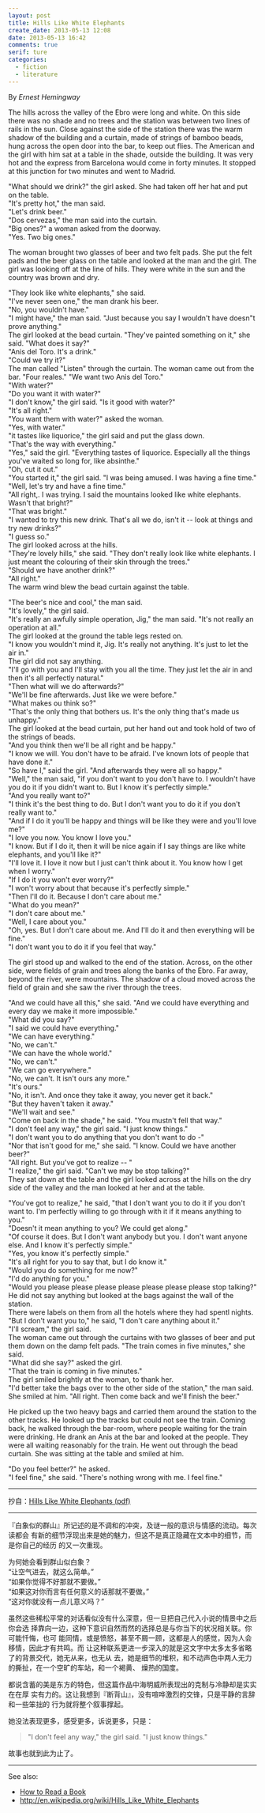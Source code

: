 ```yaml
---
layout: post
title: Hills Like White Elephants
create_date: 2013-05-13 12:08
date: 2013-05-13 16:42
comments: true
serif: ture
categories:
  - fiction
  - literature
---
```

By *Ernest Hemingway*

The hills across the valley of the Ebro were long and white. On this side there
was no shade and no trees and the station was between two lines of rails in the
sun. Close against the side of the station there was the warm shadow of the
building and a curtain, made of strings of bamboo beads, hung across the open
door into the bar, to keep out flies. The American and the girl with him sat at
a table in the shade, outside the building. It was very hot and the express
from Barcelona would come in forty minutes. It stopped at this junction for two
minutes and went to Madrid.

"What should we drink?" the girl asked. She had taken off her hat and put on
the table.<br />
"It's pretty hot," the man said.<br />
"Let's drink beer."<br />
"Dos cervezas," the man said into the curtain.<br />
"Big ones?" a woman asked from the doorway.<br />
"Yes. Two big ones."

The woman brought two glasses of beer and two felt pads. She put the felt pads
and the beer glass on the table and looked at the man and the girl. The girl
was looking off at the line of hills. They were white in the sun and the
country was brown and dry.

"They look like white elephants," she said.<br />
"I've never seen one," the man drank his beer.<br />
"No, you wouldn't have."<br />
"I might have," the man said. "Just because you say I wouldn't have doesn"t
prove anything."<br />
The girl looked at the bead curtain. "They've painted something on it," she
said. "What does it say?"<br />
"Anis del Toro. It's a drink."<br />
"Could we try it?"<br />
The man called "Listen" through the curtain. The woman came out from the bar.
"Four reales." "We want two Anis del Toro."<br />
"With water?"<br />
"Do you want it with water?"<br />
"I don't know," the girl said. "Is it good with water?"<br />
"It's all right."<br />
"You want them with water?" asked the woman.<br />
"Yes, with water."<br />
"it tastes like liquorice," the girl said and put the glass down.<br />
"That's the way with everything."<br />
"Yes," said the girl. "Everything tastes of liquorice. Especially all the
things you've waited so long for, like absinthe."<br />
"Oh, cut it out."<br />
"You started it," the girl said. "I was being amused. I was having a fine
time."<br />
"Well, let's try and have a fine time."<br />
"All right,. I was trying. I said the mountains looked like white elephants.
Wasn't that bright?"<br />
"That was bright."<br />
"I wanted to try this new drink. That's all we do, isn't it -- look at things
and try new drinks?"<br />
"I guess so."<br />
The girl looked across at the hills.<br />
"They're lovely hills," she said. "They don't really look like white elephants.
I just meant the colouring of their skin through the trees."<br />
"Should we have another drink?"<br />
"All right."<br />
The warm wind blew the bead curtain against the table.

"The beer's nice and cool," the man said.<br />
"It's lovely," the girl said.<br />
"It's really an awfully simple operation, Jig," the man said. "It's not really
an operation at all."<br />
The girl looked at the ground the table legs rested on.<br />
"I know you wouldn't mind it, Jig. It's really not anything. It's just to let
the air in."<br />
The girl did not say anything.<br />
"I'll go with you and I'll stay with you all the time. They just let the air in
and then it's all perfectly natural."<br />
"Then what will we do afterwards?"<br />
"We'll be fine afterwards. Just like we were before."<br />
"What makes ou think so?"<br />
"That's the only thing that bothers us. It's the only thing that's made us
unhappy."<br />
The girl looked at the bead curtain, put her hand out and took hold of two of
the strings of beads.<br />
"And you think then we'll be all right and be happy."<br />
"I know we will. You don't have to be afraid. I've known lots of people that
have done it."<br />
"So have I," said the girl. "And afterwards they were all so happy."<br />
"Well," the man said, "if you don't want to you don't have to. I wouldn't have
you do it if you didn't want to. But I know it's perfectly simple."<br />
"And you really want to?"<br />
"I think it's the best thing to do. But I don't want you to do it if you don't
really want to."<br />
"And if I do it you'll be happy and things will be like they were and you'll
love me?"<br />
"I love you now. You know I love you."<br />
"I know. But if I do it, then it will be nice again if I say things are like
white elephants, and you'll like it?"<br />
"I'll love it. I love it now but I just can't think about it. You know how I
get when I worry."<br />
"If I do it you won't ever worry?"<br />
"I won't worry about that because it's perfectly simple."<br />
"Then I'll do it. Because I don't care about me."<br />
"What do you mean?"<br />
"I don't care about me."<br />
"Well, I care about you."<br />
"Oh, yes. But I don't care about me. And I'll do it and then everything will be
fine."<br />
"I don't want you to do it if you feel that way."<br />

The girl stood up and walked to the end of the station. Across, on the other
side, were fields of grain and trees along the banks of the Ebro. Far away,
beyond the river, were mountains. The shadow of a cloud moved across the field
of grain and she saw the river through the trees.

"And we could have all this," she said. "And we could have everything and every
day we make it more impossible."<br />
"What did you say?"<br />
"I said we could have everything."<br />
"We can have everything."<br />
"No, we can't."<br />
"We can have the whole world."<br />
"No, we can't."<br />
"We can go everywhere."<br />
"No, we can't. It isn't ours any more."<br />
"It's ours."<br />
"No, it isn't. And once they take it away, you never get it back."<br />
"But they haven't taken it away."<br />
"We'll wait and see."<br />
"Come on back in the shade," he said. "You mustn't fell that way."<br />
"I don't feel any way," the girl said. "I just know things."<br />
"I don't want you to do anything that you don't want to do -"<br />
"Nor that isn't good for me," she said. "I know. Could we have another
beer?"<br />
"All right. But you've got to realize -- "<br />
"I realize," the girl said. "Can't we may be stop talking?"<br />
They sat down at the table and the girl looked across at the hills on the dry
side of the valley and the man looked at her and at the table.

"You've got to realize," he said, "that I don't want you to do it if you don't
want to. I'm perfectly willing to go through with it if it means anything to
you."<br />
"Doesn't it mean anything to you? We could get along."<br />
"Of course it does. But I don't want anybody but you. I don't want anyone else.
And I know it's perfectly simple."<br />
"Yes, you know it's perfectly simple."<br />
"It's all right for you to say that, but I do know it."<br />
"Would you do something for me now?"<br />
"I'd do anything for you."<br />
"Would you please please please please please please please stop
talking?"<br />
He did not say anything but looked at the bags against the wall of the
station.<br />
There were labels on them from all the hotels where they had spentl
nights.<br />
"But I don't want you to," he said, "I don't care anything about it."<br />
"I'll scream," the girl said.<br />
The woman came out through the curtains with two glasses of beer and put them
down on the damp felt pads. "The train comes in five minutes," she said.<br />
"What did she say?" asked the girl.<br />
"That the train is coming in five minutes."<br />
The girl smiled brightly at the woman, to thank her.<br />
"I'd better take the bags over to the other side of the station," the man
said.<br />
She smiled at him. "All right. Then come back and we'll finish the beer."

He picked up the two heavy bags and carried them around the station to the
other tracks. He looked up the tracks but could not see the train. Coming back,
he walked through the bar-room, where people waiting for the train were
drinking. He drank an Anis at the bar and looked at the people. They were all
waiting reasonably for the train. He went out through the bead curtain. She was
sitting at the table and smiled at him.

"Do you feel better?" he asked.<br />
"I feel fine," she said. "There's nothing wrong with me. I feel fine."

---

抄自：[Hills Like White Elephants (pdf)](http://www.asdk12.org/staff/grenier_tom/HOMEWORK/208194_Hills_Like_White_Elephants.pdf)

---

『白象似的群山』所记述的是不调和的冲突，及谜一般的意识与情感的流动。每次读都会
有新的细节浮现出来是她的魅力，但这不是真正隐藏在文本中的细节，而是你自己的经历
的又一次重现。

为何她会看到群山似白象？<br />
“让空气进去，就这么简单。”<br />
“如果你觉得不好那就不要做。”<br />
“如果这对你而言有任何意义的话那就不要做。”<br />
“这对你就没有一点儿意义吗？”

虽然这些稀松平常的对话看似没有什么深意，但一旦把自己代入小说的情景中之后你会选
择靠向一边，这种下意识自然而然的选择总是与你当下的状况相关联。你可能忏悔，也可
能同情，或是愤怒，甚至不屑一顾，这都是人的感觉，因为人会移情，因此才有共鸣。而
让这种联系更进一步深入的就是这文字中太多太多省略了的背景交代，她无从来，也无从
去，她是细节的堆积，和不动声色中两人无力的撕扯，在一个空旷的车站，和一个褐黄、
燥热的国度。

都说含蓄的美是东方的特色，但这篇作品中海明威所表现出的克制与冷静却是实实在在厚
实有力的。这让我想到『断背山』，没有喧哗激烈的交锋，只是平静的言辞和一些笨拙的
行为就将整个叙事撑起。

她没法表现更多，感受更多，诉说更多，只是：

> "I don't feel any way," the girl said. "I just know things."

故事也就到此为止了。

---

See also:

- [How to Read a Book](http://blog.anguscroll.com/how-to-read-a-book/)
- <http://en.wikipedia.org/wiki/Hills_Like_White_Elephants>
